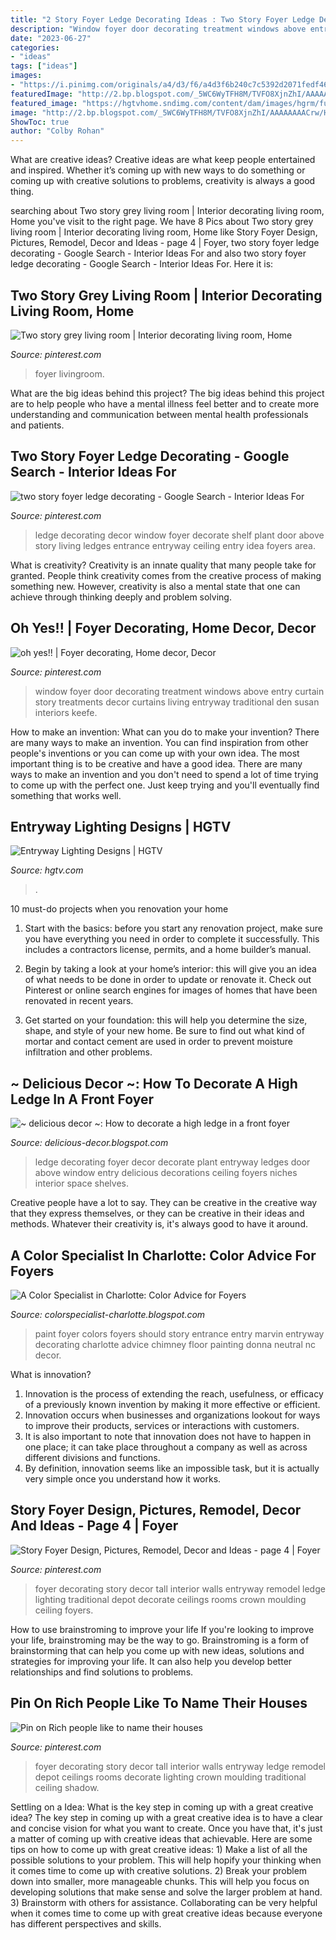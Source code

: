 ```yaml
---
title: "2 Story Foyer Ledge Decorating Ideas : Two Story Foyer Ledge Decorating"
description: "Window foyer door decorating treatment windows above entry curtain story treatments decor curtains living entryway traditional den susan interiors keefe"
date: "2023-06-27"
categories:
- "ideas"
tags: ["ideas"]
images:
- "https://i.pinimg.com/originals/a4/d3/f6/a4d3f6b240c7c5392d2071fedf4611de.jpg"
featuredImage: "http://2.bp.blogspot.com/_5WC6WyTFH8M/TVFO8XjnZhI/AAAAAAAACrw/HtJmvyWWTw0/s1600/marvin-home-donna-frasca.jpg"
featured_image: "https://hgtvhome.sndimg.com/content/dam/images/hgrm/fullset/2011/6/29/11/DesignLens_rounded-banisters_s3x4.jpg.rend.hgtvcom.616.822.suffix/1409176818752.jpeg"
image: "http://2.bp.blogspot.com/_5WC6WyTFH8M/TVFO8XjnZhI/AAAAAAAACrw/HtJmvyWWTw0/s1600/marvin-home-donna-frasca.jpg"
ShowToc: true
author: "Colby Rohan"
---
```



What are creative ideas?
Creative ideas are what keep people entertained and inspired. Whether it’s coming up with new ways to do something or coming up with creative solutions to problems, creativity is always a good thing.

	

		
searching about Two story grey living room | Interior decorating living room, Home you've visit to the right page. We have 8 Pics about Two story grey living room | Interior decorating living room, Home like Story Foyer Design, Pictures, Remodel, Decor and Ideas - page 4 | Foyer, two story foyer ledge decorating - Google Search - Interior Ideas For and also two story foyer ledge decorating - Google Search - Interior Ideas For. Here it is:
		
    
## Two Story Grey Living Room | Interior Decorating Living Room, Home

<img loading=lazy src="https://i.pinimg.com/originals/41/10/e9/4110e9b11dba3142bdbf49993694daef.jpg" onerror="this.onerror=null;this.src='https://tse4.mm.bing.net/th?id=OIP.NMkoj76scaEalSa6Dj8_dgHaJ4&amp;pid=15.1';" alt="Two story grey living room | Interior decorating living room, Home">

_Source: pinterest.com_

>foyer livingroom. 

	

What are the big ideas behind this project?
The big ideas behind this project are to help people who have a mental illness feel better and to create more understanding and communication between mental health professionals and patients.

    
## Two Story Foyer Ledge Decorating - Google Search - Interior Ideas For

<img loading=lazy src="https://i.pinimg.com/736x/9c/2e/4b/9c2e4b3ea5bbc0316315985931b93434--window-ledge-decor-plant-ledge-decorating.jpg" onerror="this.onerror=null;this.src='https://tse1.mm.bing.net/th?id=OIP.QYyW-8wqDtGD3rYoS3V6JwAAAA&amp;pid=15.1';" alt="two story foyer ledge decorating - Google Search - Interior Ideas For">

_Source: pinterest.com_

>ledge decorating decor window foyer decorate shelf plant door above story living ledges entrance entryway ceiling entry idea foyers area. 

	

What is creativity?
Creativity is an innate quality that many people take for granted. People think creativity comes from the creative process of making something new. However, creativity is also a mental state that one can achieve through thinking deeply and problem solving.

    
## Oh Yes!! | Foyer Decorating, Home Decor, Decor

<img loading=lazy src="https://i.pinimg.com/originals/82/bd/66/82bd6655028ac31e709a71d0adf8bf37.jpg" onerror="this.onerror=null;this.src='https://tse3.mm.bing.net/th?id=OIP.aSuCerNsI8sfslRV71bz0QAAAA&amp;pid=15.1';" alt="oh yes!! | Foyer decorating, Home decor, Decor">

_Source: pinterest.com_

>window foyer door decorating treatment windows above entry curtain story treatments decor curtains living entryway traditional den susan interiors keefe. 

	

How to make an invention: What can you do to make your invention?
There are many ways to make an invention. You can find inspiration from other people's inventions or you can come up with your own idea. The most important thing is to be creative and have a good idea. There are many ways to make an invention and you don't need to spend a lot of time trying to come up with the perfect one. Just keep trying and you'll eventually find something that works well.

    
## Entryway Lighting Designs | HGTV

<img loading=lazy src="https://hgtvhome.sndimg.com/content/dam/images/hgrm/fullset/2011/6/29/11/DesignLens_rounded-banisters_s3x4.jpg.rend.hgtvcom.616.822.suffix/1409176818752.jpeg" onerror="this.onerror=null;this.src='https://tse1.mm.bing.net/th?id=OIP.V1izc1KNTHv5vkn_38DWtwHaJ4&amp;pid=15.1';" alt="Entryway Lighting Designs | HGTV">

_Source: hgtv.com_

>. 

	

10 must-do projects when you renovation your home
1. Start with the basics: before you start any renovation project, make sure you have everything you need in order to complete it successfully. This includes a contractors license, permits, and a home builder’s manual.
2. Begin by taking a look at your home’s interior: this will give you an idea of what needs to be done in order to update or renovate it. Check out Pinterest or online search engines for images of homes that have been renovated in recent years.

3. Get started on your foundation: this will help you determine the size, shape, and style of your new home. Be sure to find out what kind of mortar and contact cement are used in order to prevent moisture infiltration and other problems.


    
## ~ Delicious Decor ~: How To Decorate A High Ledge In A Front Foyer

<img loading=lazy src="http://st.houzz.com/simages/712341_0_4-9597-traditional-entry.jpg" onerror="this.onerror=null;this.src='https://tse1.mm.bing.net/th?id=OIP.gmSOGxLiaSPO0BHSiRgrlQHaE-&amp;pid=15.1';" alt="~ delicious decor ~: How to decorate a high ledge in a front foyer">

_Source: delicious-decor.blogspot.com_

>ledge decorating foyer decor decorate plant entryway ledges door above window entry delicious decorations ceiling foyers niches interior space shelves. 

	

Creative people have a lot to say. They can be creative in the creative way that they express themselves, or they can be creative in their ideas and methods. Whatever their creativity is, it's always good to have it around.

    
## A Color Specialist In Charlotte: Color Advice For Foyers

<img loading=lazy src="http://2.bp.blogspot.com/_5WC6WyTFH8M/TVFO8XjnZhI/AAAAAAAACrw/HtJmvyWWTw0/s1600/marvin-home-donna-frasca.jpg" onerror="this.onerror=null;this.src='https://tse3.mm.bing.net/th?id=OIP.ktqntr-YlYoFG-Aew_ZF9wHaJ4&amp;pid=15.1';" alt="A Color Specialist in Charlotte: Color Advice for Foyers">

_Source: colorspecialist-charlotte.blogspot.com_

>paint foyer colors foyers should story entrance entry marvin entryway decorating charlotte advice chimney floor painting donna neutral nc decor. 

	

What is innovation?
1. Innovation is the process of extending the reach, usefulness, or efficacy of a previously known invention by making it more effective or efficient.
2. Innovation occurs when businesses and organizations lookout for ways to improve their products, services or interactions with customers.
3. It is also important to note that innovation does not have to happen in one place; it can take place throughout a company as well as across different divisions and functions.
4. By definition, innovation seems like an impossible task, but it is actually very simple once you understand how it works.

    
## Story Foyer Design, Pictures, Remodel, Decor And Ideas - Page 4 | Foyer

<img loading=lazy src="https://i.pinimg.com/originals/a4/d3/f6/a4d3f6b240c7c5392d2071fedf4611de.jpg" onerror="this.onerror=null;this.src='https://tse2.mm.bing.net/th?id=OIP.28fIfpyEXQUTfczVGGWydAHaJ4&amp;pid=15.1';" alt="Story Foyer Design, Pictures, Remodel, Decor and Ideas - page 4 | Foyer">

_Source: pinterest.com_

>foyer decorating story decor tall interior walls entryway remodel ledge lighting traditional depot decorate ceilings rooms crown moulding ceiling foyers. 

	

How to use brainstroming to improve your life
If you're looking to improve your life, brainstroming may be the way to go. Brainstroming is a form of brainstorming that can help you come up with new ideas, solutions and strategies for improving your life. It can also help you develop better relationships and find solutions to problems.

    
## Pin On Rich People Like To Name Their Houses

<img loading=lazy src="https://i.pinimg.com/originals/ec/5a/d6/ec5ad6cc44d3f84dfd4ea12159800bb0.jpg" onerror="this.onerror=null;this.src='https://tse1.mm.bing.net/th?id=OIP.hcPcjgCtXhhF98HHxjyKwQHaJ4&amp;pid=15.1';" alt="Pin on Rich people like to name their houses">

_Source: pinterest.com_

>foyer decorating story decor tall interior walls entryway ledge remodel depot ceilings rooms decorate lighting crown moulding traditional ceiling shadow. 

	

Settling on a Idea: What is the key step in coming up with a great creative idea?
The key step in coming up with a great creative idea is to have a clear and concise vision for what you want to create. Once you have that, it's just a matter of coming up with creative ideas that achievable. Here are some tips on how to come up with great creative ideas: 1) Make a list of all the possible solutions to your problem. This will help hopify your thinking when it comes time to come up with creative solutions. 2) Break your problem down into smaller, more manageable chunks. This will help you focus on developing solutions that make sense and solve the larger problem at hand. 3) Brainstorm with others for assistance. Collaborating can be very helpful when it comes time to come up with great creative ideas because everyone has different perspectives and skills.

